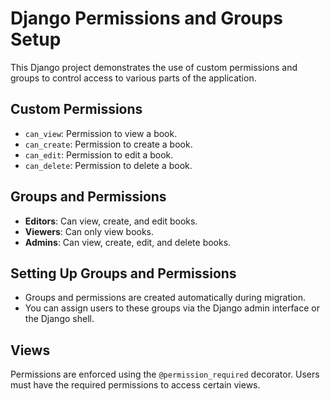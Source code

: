 # Django Permissions and Groups Setup

This Django project demonstrates the use of custom permissions and groups to control access to various parts of the application.

## Custom Permissions
- `can_view`: Permission to view a book.
- `can_create`: Permission to create a book.
- `can_edit`: Permission to edit a book.
- `can_delete`: Permission to delete a book.

## Groups and Permissions
- **Editors**: Can view, create, and edit books.
- **Viewers**: Can only view books.
- **Admins**: Can view, create, edit, and delete books.

## Setting Up Groups and Permissions
- Groups and permissions are created automatically during migration.
- You can assign users to these groups via the Django admin interface or the Django shell.

## Views
Permissions are enforced using the `@permission_required` decorator. Users must have the required permissions to access certain views.

